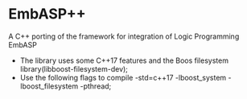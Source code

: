 # EmbASP++
A C++ porting of the framework for integration of Logic Programming EmbASP

- The library uses some C++17 features and the Boos filesystem library(libboost-filesystem-dev); 
- Use the following flags to compile -std=c++17 -lboost_system -lboost_filesystem -pthread;

